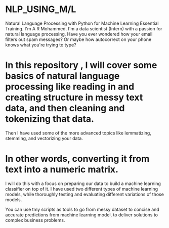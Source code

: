 # NLP_USING_M/L


Natural Language Processing with Python for Machine Learning Essential Training. I'm A R Mohammed. I'm a  data scientist (Intern) with a passion for natural language processing. Have you ever wondered how your email filters out spam messages? Or maybe how autocorrect on your phone knows what you're trying to type?

# In this repository , I will cover some basics of natural language processing like reading in and creating structure in messy text data, and then cleaning and tokenizing that data. 

Then I have used some of the more advanced topics like lemmatizing, stemming, and vectorizing your data. 
# In other words, converting it from text into a numeric matrix. 

I will do this with a focus on preparing our data to build a machine learning classifier on top of it. I have used two different types of machine learning models, while thoroughly testing and evaluating different variations of those models. 

You can use tmy scripts as tools to go from messy dataset to concise and accurate predictions from machine learning model, to deliver solutions to complex business problems.
